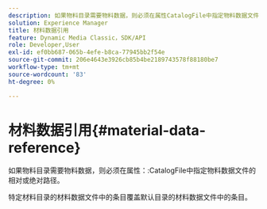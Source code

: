 ```yaml
---
description: 如果物料目录需要物料数据，则必须在属性CatalogFile中指定物料数据文件的相对或绝对路径。
solution: Experience Manager
title: 材料数据引用
feature: Dynamic Media Classic，SDK/API
role: Developer,User
exl-id: ef0bb687-065b-4efe-b8ca-77945bb2f54e
source-git-commit: 206e4643e3926cb85b4be2189743578f88180be7
workflow-type: tm+mt
source-wordcount: '83'
ht-degree: 0%

---
```


# 材料数据引用{#material-data-reference}

如果物料目录需要物料数据，则必须在属性：:CatalogFile中指定物料数据文件的相对或绝对路径。

特定材料目录的材料数据文件中的条目覆盖默认目录的材料数据文件中的条目。
